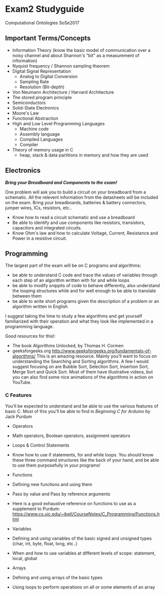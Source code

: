 # Exam2 Studyguide
Computational Ontologies SoSe2017

## Important Terms/Concepts
* Information Theory (know the basic model of communication over a noisy channel and about Shannon's "bit" as a measurement of information)
* Nyquist frequency / Shannon sampling theorem
* Digital Signal Representation
  * Analog to Digital Conversion
  * Sampling Rate
  * Resolution (Bit-depth)
* Von Neumann Architecture / Harvard Architecture
* The stored program principle
* Semiconductors
* Solid-State Electronics
* Moore's Law
* Functional Abstraction
* High and Low Level Programming Languages
  * Machine code
  * Assembly language
  * Compiled Languages
  * Compiler
* Theory of memory usage in C
  * heap, stack & data partitions in memory and how they are used

## Electronics
*__Bring your Breadboard and Components to the exam!__*

One problem will ask you to build a circuit on your breadboard from a schematic. All the relevent information from the datasheets will be included on the exam. Bring your breadboards, batteries & battery connectors, jumper wires, ICs, resistors, etc..

* Know how to read a circuit schematic and use a breadboard
* Be able to identify and use components like resistors, transistors, capacitors and integrated circuits.
* Know Ohm's law and how to calculate Voltage, Current, Resistance and Power in a resistive circuit.

## Programming
The largest part of the exam will be on C programs and algorithms:
* be able to understand C code and trace the values of variables through each step of an algorithm written with for and while loops
* be able to modify snippits of code to behave differently, also understand the looping structures while and for well enough to be able to translate between them
* be able to write short programs given the description of a problem or an algorithm written in English

I suggest taking the time to study a few algorithms and get yourself familiarized with their operation and what they look like implemented in a programming language.

Good resources for this!:
* The book Algorithms Unlocked, by Thomas H. Cormen
* geeksforgeeks.org
http://www.geeksforgeeks.org/fundamentals-of-algorithms/
This is an amazing resource. Mainly you'll want to focus on understanding the Searching and Sorting algorithms. A few I would suggest focusing on are Bubble Sort, Selection Sort, Insertion Sort, Merge Sort and Quick Sort. Most of them have illustrative videos, but you can also find some nice animations of the algorithms in action on YouTube.

### C Features
You'll be expected to understand and be able to use the various features of basic C. Most of this you'll be able to find in _Beginning C for Arduino_ by Jack Purdum
* Operators
 * Math operators, Boolean operators, assignment operators
* Loops & Control Statements
 * Know how to use if statements, for and while loops. You should know these three command structures like the back of your hand, and be able to use them purposefully in your programs!
* Functions
 * Defining new functions and using them
 * Pass by value and Pass by reference arguments
 * Here is a good exhaustive reference on functions to use as a supplement to Purdum: https://www.cs.uic.edu/~jbell/CourseNotes/C_Programming/Functions.html

* Variables
 * Defining and using variables of the basic signed and unsigned types (char, int, byte, float, long, etc..)
 * When and how to use variables at different levels of scope: statement, local, global
* Arrays
 * Defining and using arrays of the basic types
 * Using loops to perform operations on all or some elements of an array
